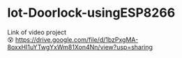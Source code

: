 # Iot-Doorlock-usingESP8266
Link of video project <br> :dizzy_face:
https://drive.google.com/file/d/1bzPxgMA-8oxxHI1uYTwgYxWm81Xon4Nn/view?usp=sharing
